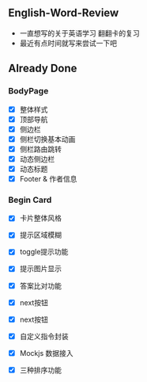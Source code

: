 ## English-Word-Review 
 
 - 一直想写的关于英语学习 翻翻卡的复习 
 - 最近有点时间就写来尝试一下吧



## Already Done
### BodyPage
 - [x] 整体样式 
 - [x] 顶部导航
 - [x] 侧边栏
 - [x] 侧栏切换基本动画
 - [x] 侧栏路由跳转
 - [x] 动态侧边栏
 - [x] 动态标题
 - [x] Footer & 作者信息
### Begin Card 
 - [x] 卡片整体风格
 - [x] 提示区域模糊
 - [x] toggle提示功能
 - [x] 提示图片显示
 - [x] 答案比对功能
 - [x] next按钮
 - [x] next按钮
 - [x] 自定义指令封装
 - [x] Mockjs 数据接入
 - [x] 三种排序功能


